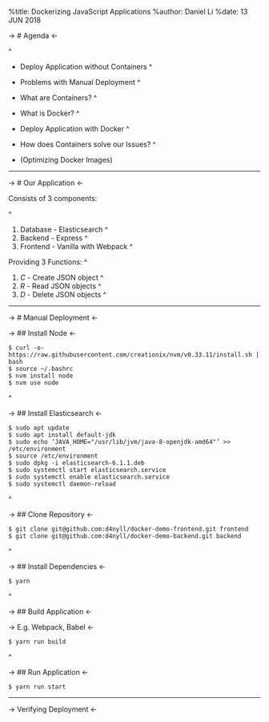 %title: Dockerizing JavaScript Applications
%author: Daniel Li
%date: 13 JUN 2018

-> # Agenda <-

^
* Deploy Application without Containers
^
* Problems with Manual Deployment
^

* What are Containers?
^
* What is Docker?
^

* Deploy Application with Docker
^
* How does Containers solve our Issues?
^

* (Optimizing Docker Images)

---

-> # Our Application <-

Consists of 3 components:

^
1. Database - Elasticsearch
^
2. Backend - Express
^
3. Frontend - Vanilla with Webpack
^

Providing 3 Functions:
^

1. *C* - Create JSON object
^
2. *R* - Read JSON objects
^
3. *D* - Delete JSON objects
^

---

-> # Manual Deployment <-

-> ## Install Node <-

    $ curl -o- https://raw.githubusercontent.com/creationix/nvm/v0.33.11/install.sh | bash
    $ source ~/.bashrc
    $ nvm install node
    $ nvm use node
^

-> ## Install Elasticsearch <-

    $ sudo apt update
    $ sudo apt install default-jdk
    $ sudo echo ‘JAVA_HOME="/usr/lib/jvm/java-8-openjdk-amd64"’ >> /etc/environment
    $ source /etc/environment
    $ sudo dpkg -i elasticsearch-6.1.1.deb
    $ sudo systemctl start elasticsearch.service
    $ sudo systemctl enable elasticsearch.service
    $ sudo systemctl daemon-reload
^

-> ## Clone Repository <-

    $ git clone git@github.com:d4nyll/docker-demo-frontend.git frontend
    $ git clone git@github.com:d4nyll/docker-demo-backend.git backend
^

-> ## Install Dependencies <-

    $ yarn
^

-> ## Build Application <-

-> E.g. Webpack, Babel <-

    $ yarn run build
^

-> ## Run Application <-

    $ yarn run start

---

-> Verifying Deployment <-

